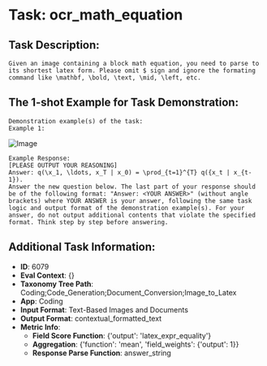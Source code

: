 # Task: ocr_math_equation

## Task Description:

```
Given an image containing a block math equation, you need to parse to its shortest latex form. Please omit $ sign and ignore the formating command like \mathbf, \bold, \text, \mid, \left, etc.
```

## The 1-shot Example for Task Demonstration:

```
Demonstration example(s) of the task:
Example 1:
```

![Image](Figure1.png)

```
Example Response:
[PLEASE OUTPUT YOUR REASONING]
Answer: q(\x_1, \ldots, x_T | x_0) = \prod_{t=1}^{T} q({x_t | x_{t-1}).
Answer the new question below. The last part of your response should be of the following format: "Answer: <YOUR ANSWER>" (without angle brackets) where YOUR ANSWER is your answer, following the same task logic and output format of the demonstration example(s). For your answer, do not output additional contents that violate the specified format. Think step by step before answering.
```

## Additional Task Information:

- **ID**: 6079
- **Eval Context**: {}
- **Taxonomy Tree Path**: Coding;Code_Generation;Document_Conversion;Image_to_Latex
- **App**: Coding
- **Input Format**: Text-Based Images and Documents
- **Output Format**: contextual_formatted_text
- **Metric Info**:
  - **Field Score Function**: {'output': 'latex_expr_equality'}
  - **Aggregation**: {'function': 'mean', 'field_weights': {'output': 1}}
  - **Response Parse Function**: answer_string
